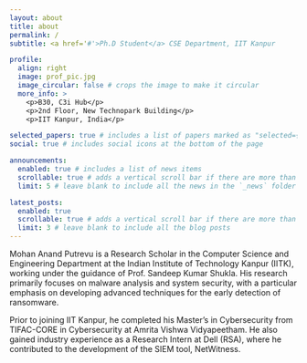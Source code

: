 ```yaml
---
layout: about
title: about
permalink: /
subtitle: <a href='#'>Ph.D Student</a> CSE Department, IIT Kanpur

profile:
  align: right
  image: prof_pic.jpg
  image_circular: false # crops the image to make it circular
  more_info: >
    <p>B30, C3i Hub</p>
    <p>2nd Floor, New Technopark Building</p>
    <p>IIT Kanpur, India</p>

selected_papers: true # includes a list of papers marked as "selected={true}"
social: true # includes social icons at the bottom of the page

announcements:
  enabled: true # includes a list of news items
  scrollable: true # adds a vertical scroll bar if there are more than 3 news items
  limit: 5 # leave blank to include all the news in the `_news` folder

latest_posts:
  enabled: true
  scrollable: true # adds a vertical scroll bar if there are more than 3 new posts items
  limit: 3 # leave blank to include all the blog posts
---
```


Mohan Anand Putrevu is a Research Scholar in the Computer Science and Engineering Department at the Indian Institute of Technology Kanpur (IITK), working under the guidance of Prof. Sandeep Kumar Shukla. His research primarily focuses on malware analysis and system security, with a particular emphasis on developing advanced techniques for the early detection of ransomware.

Prior to joining IIT Kanpur, he completed his Master’s in Cybersecurity from TIFAC-CORE in Cybersecurity at Amrita Vishwa Vidyapeetham. He also gained industry experience as a Research Intern at Dell (RSA), where he contributed to the development of the SIEM tool, NetWitness.
